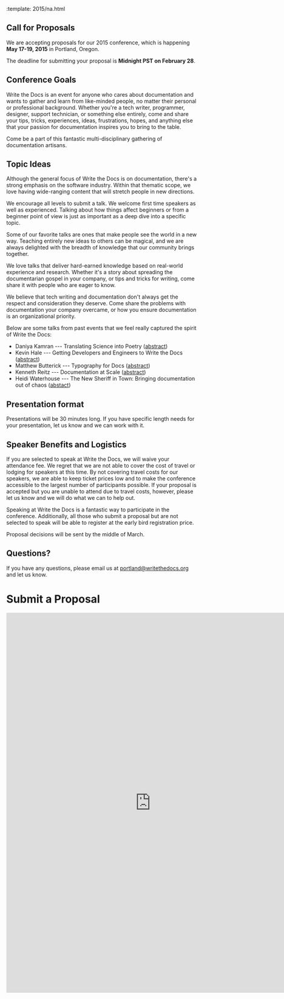:template: 2015/na.html

## Call for Proposals

We are accepting proposals for our 2015
conference, which is happening **May 17-19, 2015** in Portland, Oregon.

The deadline for submitting your proposal is **Midnight PST on February 28**.

## Conference Goals

Write the Docs is an event for anyone who cares about documentation and
wants to gather and learn from like-minded people, no matter their
personal or professional background. Whether you're a tech writer,
programmer, designer, support technician, or something else entirely,
come and share your tips, tricks, experiences, ideas, frustrations,
hopes, and anything else that your passion for documentation inspires
you to bring to the table.

Come be a part of this fantastic multi-disciplinary gathering of
documentation artisans.

## Topic Ideas

Although the general focus of Write the Docs is on documentation,
there's a strong emphasis on the software industry. Within that thematic
scope, we love having wide-ranging content that will stretch people in
new directions.

We encourage all levels to submit a talk.
We welcome first time speakers as well as experienced.
Talking about how things affect beginners or from a beginner point of view is just as important as a deep dive into a specific topic.

Some of our favorite talks are ones that make people see the world in a new way.
Teaching entirely new ideas to others can be magical, and we are always
delighted with the breadth of knowledge that our community brings together.

We love talks that deliver hard-earned knowledge based on real-world
experience and research. Whether it's a story about spreading the
documentarian gospel in your company, or tips and tricks for writing,
come share it with people who are eager to know.

We believe that tech writing and documentation don't always get the respect and
consideration they deserve. Come share the problems with documentation your
company overcame, or how you ensure documentation is an organizational priority.

Below are some talks from past events that we feel really captured the
spirit of Write the Docs:

* Daniya Kamran --- Translating Science into Poetry
  ([abstract](http://docs.writethedocs.org/conference/talks/#daniya-kamran-translating-science-into-poetry))
* Kevin Hale --- Getting Developers and Engineers to Write the Docs
  ([abstract](http://docs.writethedocs.org/conference/talks/#kevin-hale-getting-developers-and-engineers-to-write-the-docs))
* Matthew Butterick --- Typography for Docs
  ([abstract](http://docs.writethedocs.org/conference/talks/#matthew-butterick-typography-for-docs))
* Kenneth Reitz --- Documentation at Scale
  ([abstract](http://docs.writethedocs.org/2014/na/talks/#kenneth-reitz-documentation-at-scale))
* Heidi Waterhouse --- The New Sheriff in Town: Bringing documentation
  out of chaos
  ([abstact](http://docs.writethedocs.org/2014/na/talks/#heidi-waterhouse-the-new-sheriff-in-town-bringing-documentation-out-of-chaos))

## Presentation format

Presentations will be 30 minutes long. If you have specific length needs
for your presentation, let us know and we can work with it.

## Speaker Benefits and Logistics

If you are selected to speak at Write the Docs, we will waive your
attendance fee. We regret that we are not able to cover the cost of
travel or lodging for speakers at this time. By not covering travel
costs for our speakers, we are able to keep ticket prices low and to
make the conference accessible to the largest number of participants
possible. If your proposal is accepted but you are unable to attend due
to travel costs, however, please let us know and we will do what we can
to help out.

Speaking at Write the Docs is a fantastic way to participate in the
conference. Additionally, all those who submit a proposal but are not
selected to speak will be able to register at the early bird
registration price.

Proposal decisions will be sent by the middle of March.

## Questions?

If you have any questions, please email us at
[portland@writethedocs.org](mailto:portland@writethedocs.org) and let us know.

# Submit a Proposal

<iframe src="https://docs.google.com/forms/d/1ZW77cqr01rA9OiU9h015uQNdQURaeODkqw8aQ9Uqo6Y/viewform?embedded=true" width="760" height="1000" frameborder="0" marginheight="0" marginwidth="0">Loading...</iframe>
